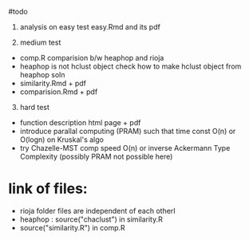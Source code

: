 #todo

1) analysis on easy test easy.Rmd and its pdf

2) medium test
* comp.R comparision b/w heaphop and rioja
* heaphop is not hclust object check how to make hclust object from heaphop soln
* similarity.Rmd + pdf
* comparision.Rmd + pdf


3) hard test
* function description html page + pdf
* introduce parallal computing (PRAM) such that time const O(n) or O(logn) on Kruskal's algo
* try Chazelle-MST comp speed O(n) or inverse Ackermann Type Complexity (possibly PRAM not possible here)

# link of files: 
* rioja folder files are independent of each otherI
* heaphop : source("chaclust") in similarity.R
* source("similarity.R") in comp.R
